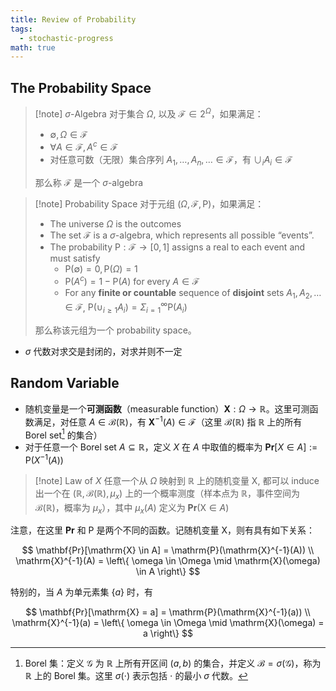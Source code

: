 ```yaml
---
title: Review of Probability
tags:
  - stochastic-progress
math: true
---
```

 ## The Probability Space

> [!note] $\sigma$-Algebra
> 对于集合 $\Omega$, 以及 $\mathcal{F} \in 2^{\Omega}$，如果满足：
> - $\emptyset, \Omega \in \mathcal{F}$
> - $\forall A \in \mathcal{F}, A^c \in \mathcal{F}$
> - 对任意可数（无限）集合序列 $A_1, \ldots, A_n, \ldots \in \mathcal{F}$，有 $\cup_i A_i\in \mathcal{F}$
> 
> 那么称 $\mathcal{F}$ 是一个 $\sigma$-algebra

> [!note] Probability Space
> 对于元组 $(\Omega, \mathcal{F}, \mathrm{P})$，如果满足：
> - The universe $\Omega$ is the outcomes
> - The set $\mathcal{F}$ is a $\sigma$-algebra, which represents all possible “events”.
> - The probability $\mathrm{P}: \mathcal{F}\rightarrow [0,1]$ assigns a real to each event and must satisfy
>   - $\mathrm{P}(\emptyset) = 0, \mathrm{P}(\Omega)=1$
>   - $\mathrm{P}(A^c) = 1 - \mathrm{P}(A)$ for every $A \in \mathcal{F}$
>   - For any **finite or countable** sequence of **disjoint** sets $A_1,A_2,\dots\in\mathcal{F}$, $\mathrm{P}(\cup_{i\ge 1}A_i) = \Sigma_{i=1}^\infty\mathrm{P}(A_i)$
> 
> 那么称该元组为一个 probability space。

- $\sigma$ 代数对求交是封闭的，对求并则不一定

## Random Variable

- 随机变量是一个**可测函数**（measurable function）$\mathbf{X}: \Omega \rightarrow \mathbb{R}$。这里可测函数满足，对任意 $A\in \mathcal{B}(\mathbb{R})$，有 $\mathbf{X}^{-1}(A) \in \mathcal{F}$（这里 $\mathcal{B}(\mathbb{R})$ 指 $\mathbb{R}$ 上的所有 Borel set[^1] 的集合）
- 对于任意一个 Borel set $A \subseteq \mathbb{R}$，定义 $X$ 在 $A$ 中取值的概率为 $\mathbf{Pr}[X \in A]:= \mathrm{P}(X^{-1}(A))$

> [!note] Law of $X$
> 任意一个从 $\Omega$ 映射到 $\mathbb{R}$ 上的随机变量 $\mathrm{X}$, 都可以 induce 出一个在 $(\mathbb{R}, \mathcal{B}(\mathbb{R}), \mu_x)$ 上的一个概率测度（样本点为 $\mathbb{R}$，事件空间为 $\mathcal{B}(\mathbb{R})$，概率为 $\mu_x$），其中 $\mu_x(A)$ 定义为 $\mathbf{Pr}(\mathrm{X} \in A)$

注意，在这里 $\mathbf{Pr}$ 和 $\mathrm{P}$ 是两个不同的函数。记随机变量 $\mathrm{X}$，则有具有如下关系：

$$
\mathbf{Pr}[\mathrm{X} \in A] = \mathrm{P}(\mathrm{X}^{-1}(A)) \\
\mathrm{X}^{-1}(A) = \left\{ \omega \in \Omega \mid \mathrm{X}(\omega) \in A \right\}
$$

特别的，当 $A$ 为单元素集 $\{a\}$ 时，有

$$
\mathbf{Pr}[\mathrm{X} = a] = \mathrm{P}(\mathrm{X}^{-1}(a)) \\
\mathrm{X}^{-1}(a) = \left\{ \omega \in \Omega \mid \mathrm{X}(\omega) = a \right\}
$$

[^1]: Borel 集：定义 $\mathcal{G}$ 为 $\mathbb{R}$ 上所有开区间 $(a,b)$ 的集合，并定义 $\mathcal{B} = \sigma(\mathcal{G})$，称为 $\mathbb{R}$ 上的 Borel 集。这里 $\sigma(\cdot)$ 表示包括 $\cdot$ 的最小 $\sigma$ 代数。
